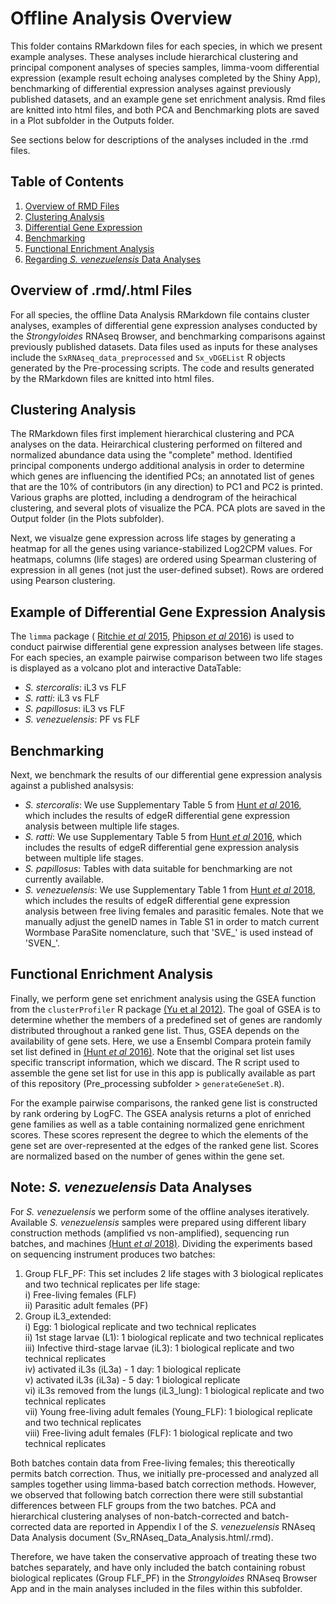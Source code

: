 # Offline Analysis Overview  
This folder contains RMarkdown files for each species, in which we present example analyses. These analyses include hierarchical clustering and principal component analyses of species samples, limma-voom differential expression (example result echoing analyses completed by the Shiny App), benchmarking of differential expression analyses against previously published datasets, and an example gene set enrichment analysis. Rmd files are knitted into html files, and both PCA and Benchmarking plots are saved in a Plot subfolder in the Outputs folder.  

See sections below for descriptions of the analyses included in the .rmd files.  

## Table of Contents  
1. [Overview of RMD Files](#overview-of-rmd-files)
1. [Clustering Analysis](#clustering-analysis)
2. [Differential Gene Expression](#example-of-differential-gene-expression-analysis)
3. [Benchmarking](#benchmarking)
4. [Functional Enrichment Analysis](#functional-enrichment-analysis)
5. [Regarding *S. venezuelensis* Data Analyses](#note-s-venezuelensis-data-analyses)

## Overview of .rmd/.html Files  
For all species, the offline Data Analysis RMarkdown file contains cluster analyses, examples of differential gene expression analyses conducted by the *Strongyloides* RNAseq Browser, and benchmarking comparisons against previously published datasets. Data files used as inputs for these analyses include the `SxRNAseq_data_preprocessed` and `Sx_vDGEList` R objects generated by the Pre-processing scripts. The code and results generated by the RMarkdown files are knitted into html files.  

## Clustering Analysis
The RMarkdown files first implement hierarchical clustering and PCA analyses on the data. Heirarchical clustering performed on filtered and normalized abundance data using the "complete" method. Identified principal components undergo additional analysis in order to determine which genes are influencing the identified PCs; an annotated list of genes that are the 10% of contributors (in any direction) to PC1 and PC2 is printed. Various graphs are plotted, including a dendrogram of the heirachical clustering, and several plots of visualize the PCA. PCA plots are saved in the Output folder (in the Plots subfolder).  

Next, we visualze gene expression across life stages by generating a heatmap for all the genes using variance-stabilized Log2CPM values. For heatmaps, columns (life stages) are ordered using Spearman clustering of expression in all genes (not just the user-defined subset). Rows are ordered using Pearson clustering.  

## Example of Differential Gene Expression Analysis
The `limma` package ( [Ritchie *et al* 2015](https://pubmed.ncbi.nlm.nih.gov/25605792/), [Phipson *et al* 2016](https://www.ncbi.nlm.nih.gov/pmc/articles/PMC5373812/)) is used to conduct pairwise differential gene expression analyses between life stages. For each species, an example pairwise comparison between two life stages is displayed as a volcano plot and interactive DataTable:

  * *S. stercoralis*: iL3 vs FLF  
  * *S. ratti*: iL3 vs FLF  
  * *S. papillosus*: iL3 vs FLF  
  * *S. venezuelensis*: PF vs FLF  

## Benchmarking
Next, we benchmark the results of our differential gene expression analysis against a published analsysis:

  * *S. stercoralis*: We use Supplementary Table 5 from [Hunt *et al* 2016](https://www.nature.com/articles/ng.3495), which includes the results of edgeR differential gene expression analysis between multiple life stages.  
  * *S. ratti*: We use Supplementary Table 5 from [Hunt *et al* 2016](https://www.nature.com/articles/ng.3495), which includes the results of edgeR differential gene expression analysis between multiple life stages.  
  * *S. papillosus*: Tables with data suitable for benchmarking are not currently available.  
  * *S. venezuelensis*: We use Supplementary Table 1 from [Hunt *et al* 2018](https://www.nature.com/articles/s41598-018-23514-z), which includes the results of edgeR differential gene expression analysis between free living females and parasitic females. Note that we manually adjust the geneID names in Table S1 in order to match current Wormbase ParaSite nomenclature, such that 'SVE_' is used instead of 'SVEN_'.  

## Functional Enrichment Analysis
Finally, we perform gene set enrichment analysis using the GSEA function from the `clusterProfiler` R package [(Yu et al 2012)](http://dx.doi.org/10.1089/omi.2011.0118). The goal of GSEA is to determine whether the members of a predefined set of genes are randomly distributed throughout a ranked gene list. Thus, GSEA depends on the availability of gene sets. Here, we use a Ensembl Compara protein family set list defined in [(Hunt *et al* 2016)](https://www.nature.com/articles/ng.3495). Note that the original set list uses specific transcript information, which we discard. The R script used to assemble the gene set list for use in this app is publically available as part of this repository (Pre_processing subfolder > `generateGeneSet.R`).  

For the example pairwise comparisons, the ranked gene list is constructed by rank ordering by LogFC. The GSEA analysis returns a plot of enriched gene families as well as a table containing normalized gene enrichment scores. These scores represent the degree to which the elements of the gene set are over-represented at the edges of the ranked gene list. Scores are normalized based on the number of genes within the gene set.

## Note: *S. venezuelensis* Data Analyses
For *S. venezuelensis* we perform some of the offline analyses iteratively. Available *S. venezuelensis* samples were prepared using different libary construction methods (amplified vs non-amplified), sequencing run batches, and machines [(Hunt *et al* 2018)](https://www.nature.com/articles/s41598-018-23514-z). Dividing the experiments based on sequencing instrument produces two batches:  

  1. Group FLF_PF: This set includes 2 life stages with 3 biological replicates and two technical replicates per life stage:  
    i) Free-living females (FLF)  
    ii) Parasitic adult females (PF)   
  2. Group iL3_extended:   
    i) Egg: 1 biological replicate and two technical replicates  
    ii) 1st stage larvae (L1): 1 biological replicate and two technical replicates  
    iii) Infective third-stage larvae (iL3): 1 biological replicate and two technical replicates  
    iv) activated iL3s (iL3a) - 1 day: 1 biological replicate  
    v) activated iL3s (iL3a) - 5 day: 1 biological replicate  
    vi) iL3s removed from the lungs (iL3_lung): 1 biological replicate and two technical replicates  
    vii) Young free-living adult females (Young_FLF): 1 biological replicate and two technical replicates  
    viii) Free-living adult females (FLF): 1 biological replicate and two technical replicates  

Both batches contain data from Free-living females; this thereotically permits batch correction. Thus, we initially pre-processed and analyzed all samples together using limma-based batch correction methods. However, we observed that following batch correction there were still substantial differences between FLF groups from the two batches. PCA and hierarchical clustering analyses of non-batch-corrected and batch-corrected data are reported in Appendix I of the *S. venezuelensis* RNAseq Data Analysis document (Sv_RNAseq_Data_Analysis.html/.rmd).  

Therefore, we have taken the conservative approach of treating these two batches separately, and have only included the batch containing robust biological replicates (Group FLF_PF) in the *Strongyloides* RNAseq Browser App and in the main analyses included in the files within this subfolder.

